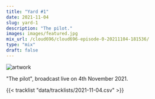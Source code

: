 ```yaml
---
title: "Yard #1"
date: 2021-11-04
slug: yard-1
description: "The pilot."
images: images/featured.jpg
mix_url: /cloud696/cloud696-episode-0-20211104-181536/
type: "mix"
draft: false
---
```


![artwork](images/featured.jpg)

"The pilot", broadcast live on 4th November 2021.

{{< tracklist "data/tracklists/2021-11-04.csv" >}}
